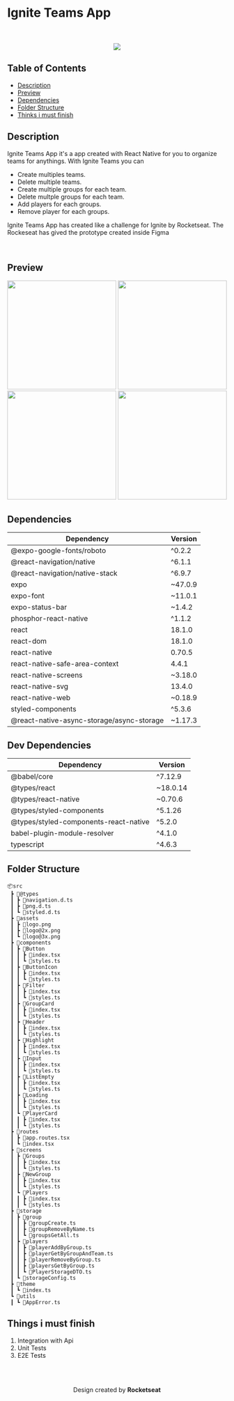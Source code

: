 

# Ignite Teams App

<br />
<br />
<div align="center">
  <image src="https://user-images.githubusercontent.com/26945693/217905178-f6af8a80-ca9f-4e35-b71d-fb1c9270a9a4.png" />
</div>

## Table of Contents

- [Description](#description)
- [Preview](#preview)
- [Dependencies](#dependencies)
- [Folder Structure](#folder-structure)
- [Thinks i must finish](#things-i-must-finish)

## Description

Ignite Teams App it's a app created with React Native for you to organize teams for anythings.
With Ignite Teams you can

- Create multiples teams.
- Delete multiple teams.
- Create multiple groups for each team.
- Delete multple groups for each team.
- Add players for each groups.
- Remove player for each groups.

Ignite Teams App has created like a challenge for Ignite by Rocketseat. The Rockeseat has gived the prototype created inside Figma

<br />

## Preview

<div align="center">
  <image src="https://user-images.githubusercontent.com/26945693/217910082-2671fd00-3ba5-4556-b69a-aaf4d80d6362.png" width="250" />
  <image src="https://user-images.githubusercontent.com/26945693/217908023-893fdad7-8905-479e-a442-2f72385ccac2.png" width="250" />
</div>

<div align="center">
  <image src="https://user-images.githubusercontent.com/26945693/217908178-2e376fc2-c6c5-4cf6-a615-2bfec7135bd4.png" width="250"/>
  <image src="https://user-images.githubusercontent.com/26945693/217908475-8e87f154-f204-47a3-aa05-9c2a888a4c07.png" width="250" />
</div>

## Dependencies

| Dependency | Version |
|--|--|
|@expo-google-fonts/roboto|^0.2.2|
|@react-navigation/native|^6.1.1|
|@react-navigation/native-stack|^6.9.7|
|expo|~47.0.9|
|expo-font|~11.0.1|
|expo-status-bar|~1.4.2|
|phosphor-react-native|^1.1.2|
|react|18.1.0|
|react-dom|18.1.0|
|react-native|0.70.5|
|react-native-safe-area-context|4.4.1|
|react-native-screens|~3.18.0|
|react-native-svg|13.4.0|
|react-native-web|~0.18.9|
|styled-components|^5.3.6|
|@react-native-async-storage/async-storage|~1.17.3|

## Dev Dependencies

| Dependency | Version |
|--|--|
|@babel/core|^7.12.9|
|@types/react|~18.0.14|
|@types/react-native|~0.70.6|
|@types/styled-components|^5.1.26|
|@types/styled-components-react-native|^5.2.0|
|babel-plugin-module-resolver|^4.1.0|
|typescript|^4.6.3|

## Folder Structure

```
📦src  
 ┣ 📂@types  
 ┃ ┣ 📜navigation.d.ts  
 ┃ ┣ 📜png.d.ts  
 ┃ ┗ 📜styled.d.ts  
 ┣ 📂assets  
 ┃ ┣ 📜logo.png  
 ┃ ┣ 📜logo@2x.png  
 ┃ ┗ 📜logo@3x.png  
 ┣ 📂components  
 ┃ ┣ 📂Button  
 ┃ ┃ ┣ 📜index.tsx  
 ┃ ┃ ┗ 📜styles.ts  
 ┃ ┣ 📂ButtonIcon  
 ┃ ┃ ┣ 📜index.tsx  
 ┃ ┃ ┗ 📜styles.ts  
 ┃ ┣ 📂Filter  
 ┃ ┃ ┣ 📜index.tsx  
 ┃ ┃ ┗ 📜styles.ts  
 ┃ ┣ 📂GroupCard  
 ┃ ┃ ┣ 📜index.tsx  
 ┃ ┃ ┗ 📜styles.ts  
 ┃ ┣ 📂Header  
 ┃ ┃ ┣ 📜index.tsx  
 ┃ ┃ ┗ 📜styles.ts  
 ┃ ┣ 📂Highlight  
 ┃ ┃ ┣ 📜index.tsx  
 ┃ ┃ ┗ 📜styles.ts  
 ┃ ┣ 📂Input  
 ┃ ┃ ┣ 📜index.tsx  
 ┃ ┃ ┗ 📜styles.ts  
 ┃ ┣ 📂ListEmpty  
 ┃ ┃ ┣ 📜index.tsx  
 ┃ ┃ ┗ 📜styles.ts  
 ┃ ┣ 📂Loading  
 ┃ ┃ ┣ 📜index.tsx  
 ┃ ┃ ┗ 📜styles.ts  
 ┃ ┗ 📂PlayerCard  
 ┃ ┃ ┣ 📜index.tsx  
 ┃ ┃ ┗ 📜styles.ts  
 ┣ 📂routes  
 ┃ ┣ 📜app.routes.tsx  
 ┃ ┗ 📜index.tsx  
 ┣ 📂screens  
 ┃ ┣ 📂Groups  
 ┃ ┃ ┣ 📜index.tsx  
 ┃ ┃ ┗ 📜styles.ts  
 ┃ ┣ 📂NewGroup  
 ┃ ┃ ┣ 📜index.tsx  
 ┃ ┃ ┗ 📜styles.ts  
 ┃ ┗ 📂Players  
 ┃ ┃ ┣ 📜index.tsx  
 ┃ ┃ ┗ 📜styles.ts  
 ┣ 📂storage  
 ┃ ┣ 📂group  
 ┃ ┃ ┣ 📜groupCreate.ts  
 ┃ ┃ ┣ 📜groupRemoveByName.ts  
 ┃ ┃ ┗ 📜groupsGetAll.ts  
 ┃ ┣ 📂players  
 ┃ ┃ ┣ 📜playerAddByGroup.ts  
 ┃ ┃ ┣ 📜playerGetByGroupAndTeam.ts  
 ┃ ┃ ┣ 📜playerRemoveByGroup.ts  
 ┃ ┃ ┣ 📜playersGetByGroup.ts  
 ┃ ┃ ┗ 📜PlayerStorageDTO.ts  
 ┃ ┗ 📜storageConfig.ts  
 ┣ 📂theme  
 ┃ ┗ 📜index.ts  
 ┗ 📂utils  
 ┃ ┗ 📜AppError.ts
```

## Things i must finish

 1. Integration with Api
 2. Unit Tests
 3. E2E Tests

<br />
<br />

<div align="center">
 <p>Design created by <strong>Rocketseat</strong></p>
</div>
